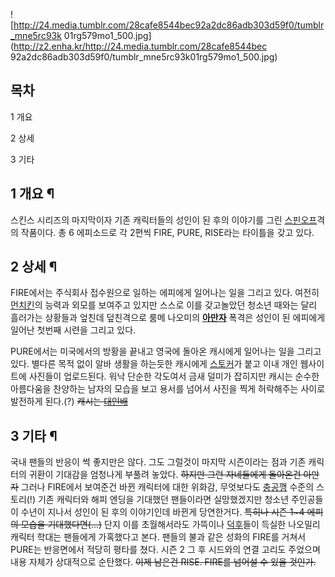 ![http://24.media.tumblr.com/28cafe8544bec92a2dc86adb303d59f0/tumblr_mne5rc93k
01rg579mo1_500.jpg](http://z2.enha.kr/http://24.media.tumblr.com/28cafe8544bec
92a2dc86adb303d59f0/tumblr_mne5rc93k01rg579mo1_500.jpg)

## 목차

    

1 개요

2 상세

3 기타

## 1 개요 ¶

  

스킨스 시리즈의 마지막이자 기존 캐릭터들의 성인이 된 후의 이야기를 그린
[스핀오프](%EC%8A%A4%ED%95%80%EC%98%A4%ED%94%84.md)격의 작품이다. 총 6 에피소드로 각 2편씩
FIRE, PURE, RISE라는 타이틀을 갖고 있다.

## 2 상세 ¶

  

FIRE에서는 주식회사 접수원으로 일하는 에피에게 일어나는 일을 그리고 있다. 여전히
[먼치킨](%EB%A8%BC%EC%B9%98%ED%82%A8.md)의 능력과 외모를 보여주고 있지만 스스로 이를 갖고놀았던 청소년
때와는 달리 흘러가는 상황들과 엎친데 덮친격으로 룸메 나오미의
**[아만자](%EC%95%84%EB%A7%8C%EC%9E%90.md)** 폭격은 성인이 된 에피에게 일어난 첫번째 시련을 그리고
있다.

  

PURE에서는 미국에서의 방황을 끝내고 영국에 돌아온 캐시에게 일어나는 일을 그리고 있다. 별다른 목적 없이 알바 생활을 하는듯한 캐시에게
[스토커](%EC%8A%A4%ED%86%A0%EC%BB%A4.md)가 붙고 이내 개인 웹사이트에 사진들이 업로드된다. 워낙 단순한
각도여서 금새 덜미가 잡히지만 캐시는 순수한 아름다움을 찬양하는 남자의 모습을 보고 용서를 넘어서 사진을 찍게 허락해주는 사이로 발전하게
된다.(?) <del>캐시는 [대인배](%EB%8C%80%EC%9D%B8%EB%B0%B0.md)</del>

## 3 기타 ¶

  

국내 팬들의 반응이 썩 좋지만은 않다. 그도 그럴것이 마지막 시즌이라는 점과 기존 캐릭터의 귀환이 기대감을 엄청나게 부풀려 놓았다.
<del>하지만 그런 자네들에게 돌아온건 아만자</del> 그러나 FIRE에서 보여준건 바뀐 캐릭터에 대한 위화감, 무엇보다도
[충공깽](%EC%B6%A9%EA%B3%B5%EA%B9%BD.md) 수준의 스토리(!) 기존 캐릭터와 해피 엔딩을 기대했던 팬들이라면
실망했겠지만 청소년 주인공들이 수년이 지나서 성인이 된 후의 이야기인데 바뀐게 당연한거다. <del>특히나 시즌 1~4 에피의 모습을
기대했다면(...)</del> 단지 이를 초월해서라도 가뜩이나 [덕후](%EB%8D%95%ED%9B%84.md)들이 득실한 나오밀리
캐릭터 학대는 팬들에게 가혹했다고 본다. 팬들의 불과 같은 성화의 FIRE를 거쳐서 PURE는 반응면에서 적당히 평타를 쳤다. 시즌 2 그
후 시드와의 연결 고리도 주었으며 내용 자체가 상대적으로 순탄했다. <del>이제 남은건 RISE. FIRE를 넘어설 수 있을
것인가.</del>

